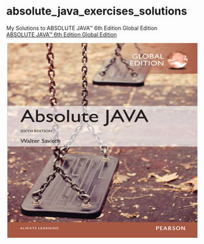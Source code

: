 # absolute_java_exercises_solutions
My Solutions to ABSOLUTE  JAVA™ 6th Edition Global Edition
<br/>
[ABSOLUTE  JAVA™ 6th Edition Global Edition](https://www.pearson.com/store/p/absolute-java-global-edition/P100000100702)

<div id="header" align="center">
  <img src="cover.png" width="500" height="512"/>
</div>
